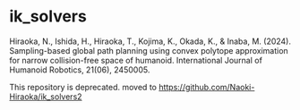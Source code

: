 # ik_solvers

Hiraoka, N., Ishida, H., Hiraoka, T., Kojima, K., Okada, K., & Inaba, M. (2024). Sampling-based global path planning using convex polytope approximation for narrow collision-free space of humanoid. International Journal of Humanoid Robotics, 21(06), 2450005.

This repository is deprecated. moved to https://github.com/Naoki-Hiraoka/ik_solvers2
